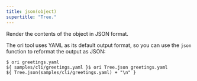 ```yaml
---
title: json(object)
supertitle: "Tree."
---
```


Render the contents of the object in JSON format.

The ori tool uses YAML as its default output format, so you can use the `json` function to reformat the output as JSON:

```console
$ ori greetings.yaml
${ samples/cli/greetings.yaml }$ ori Tree.json greetings.yaml
${ Tree.json(samples/cli/greetings.yaml) + "\n" }
```
